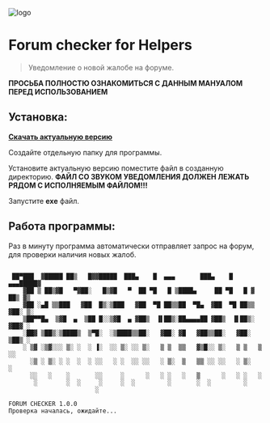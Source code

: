 ![logo](https://i.imgur.com/oFyaJdx.png)
# **Forum checker for Helpers**
> Уведомление о новой жалобе на форуме.



**ПРОСЬБА ПОЛНОСТЮ ОЗНАКОМИТЬСЯ С ДАННЫМ МАНУАЛОМ ПЕРЕД ИСПОЛЬЗОВАНИЕМ**


## Установка:



[**Скачать актуальную версию**](https://github.com/Gr00ss/ForumChecker/releases/latest)

Создайте отдельную папку для программы.

Установите актуальную версию поместите файл в созданную директорию.
**ФАЙЛ СО ЗВУКОМ УВЕДОМЛЕНИЯ ДОЛЖЕН ЛЕЖАТЬ РЯДОМ С ИСПОЛНЯЕМЫМ ФАЙЛОМ!!!**

Запустите **exe** файл.


## Работа программы: 
Раз в минуту программа автоматически отправляет запрос на форум, для проверки наличия новых жалоб.

```

 ██▀███  ▓█████ ██▒   █▓▓█████  ███▄    █  ▄▄▄       ███▄    █ ▄▄▄█████▓
    ▓██ ▒ ██▒▓█   ▀▓██░   █▒▓█   ▀  ██ ▀█   █ ▒████▄     ██ ▀█   █ ▓  ██▒ ▓▒
    ▓██ ░▄█ ▒▒███   ▓██  █▒░▒███   ▓██  ▀█ ██▒▒██  ▀█▄  ▓██  ▀█ ██▒▒ ▓██░ ▒░
    ▒██▀▀█▄  ▒▓█  ▄  ▒██ █░░▒▓█  ▄ ▓██▒  ▐▌██▒░██▄▄▄▄██ ▓██▒  ▐▌██▒░ ▓██▓ ░
    ░██▓ ▒██▒░▒████▒  ▒▀█░  ░▒████▒▒██░   ▓██░ ▓█   ▓██▒▒██░   ▓██░  ▒██▒ ░
    ░ ▒▓ ░▒▓░░░ ▒░ ░  ░ ▐░  ░░ ▒░ ░░ ▒░   ▒ ▒  ▒▒   ▓▒█░░ ▒░   ▒ ▒   ▒ ░░
      ░▒ ░ ▒░ ░ ░  ░  ░ ░░   ░ ░  ░░ ░░   ░ ▒░  ▒   ▒▒ ░░ ░░   ░ ▒░    ░
      ░░   ░    ░       ░░     ░      ░   ░ ░   ░   ▒      ░   ░ ░   ░
       ░        ░  ░     ░     ░  ░         ░       ░  ░         ░
                        ░

FORUM CHECKER 1.0.0
Проверка началась, ожидайте...
```

